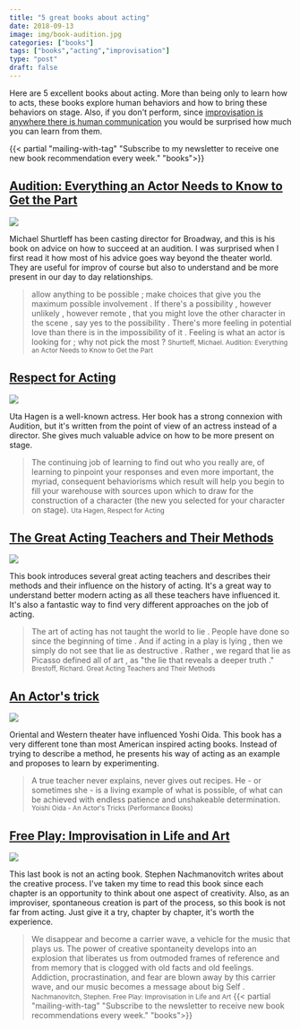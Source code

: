 ```yaml
---
title: "5 great books about acting"
date: 2018-09-13
image: img/book-audition.jpg
categories: ["books"]
tags: ["books","acting","improvisation"]
type: "post"
draft: false
---
```


Here are 5 excellent books about acting. More than being only to learn how to acts, these books explore human behaviors and how to bring these behaviors on stage. Also, if you don't perform, since [improvisation is anywhere there is human communication](/team-collaboration-is-hard-improvisation-training-can-help/) you would be surprised how much you can learn from them.


{{< partial "mailing-with-tag" "Subscribe to my newsletter to receive one new book recommendation every week." "books">}}

## [Audition: Everything an Actor Needs to Know to Get the Part](https://www.goodreads.com/book/show/787895.Audition)

<img src="/img/book-audition.jpg" style="max-width:200px"/>

Michael Shurtleff has been casting director for Broadway, and this is his book on advice on how to succeed at an audition. I was surprised when I first read it how most of his advice goes way beyond the theater world. They are useful for improv of course but also to understand and be more present in our day to day relationships.

> allow anything to be possible ; make choices that give you the maximum possible involvement . If there's a possibility , however unlikely , however remote , that you might love the other character in the scene , say yes to the possibility . There's more feeling in potential love than there is in the impossibility of it . Feeling is what an actor is looking for ; why not pick the most ?
> <small>Shurtleff, Michael. Audition: Everything an Actor Needs to Know to Get the Part</small>

## [Respect for Acting](https://www.goodreads.com/book/show/140502.Respect_for_Acting)

<img src="/img/book-respect-for-acting.jpg" style="max-width:200px"/>

Uta Hagen is a well-known actress. Her book has a strong connexion with Audition, but it's written from the point of view of an actress instead of a director. She gives much valuable advice on how to be more present on stage.

> The continuing job of learning to find out who you really are, of learning to pinpoint your responses and even more important, the myriad, consequent behaviorisms which result will help you begin to fill your warehouse with sources upon which to draw for the construction of a character (the new you selected for your character on stage).
> <small>Uta Hagen, Respect for Acting</small>


## [The Great Acting Teachers and Their Methods](https://www.goodreads.com/book/show/237165.The_Great_Acting_Teachers_and_Their_Methods_Career_Development_Series_)

<img src="/img/book-acting-teachers.jpg" style="max-width:200px"/>

This book introduces several great acting teachers and describes their methods and their influence on the history of acting. It's a great way to understand better modern acting as all these teachers have influenced it. It's also a fantastic way to find very different approaches on the job of acting.

> The art of acting has not taught the world to lie . People have done so since the beginning of time . And if acting in a play is lying , then we simply do not see that lie as destructive . Rather , we regard that lie as Picasso defined all of art , as "the lie that reveals a deeper truth ."
> <small>Brestoff, Richard. Great Acting Teachers and Their Methods</small>

## [An Actor's trick](https://www.goodreads.com/book/show/1570409.An_Actor_s_Tricks)

<img src="/img/book-an-actor-trick.jpg" style="max-width:200px"/>

Oriental and Western theater have influenced Yoshi Oida. This book has a very different tone than most American inspired acting books. Instead of trying to describe a method, he presents his way of acting as an example and proposes to learn by experimenting. 

> A true teacher never explains, never gives out recipes. He - or sometimes she - is a living example of what is possible, of what can be achieved with endless patience and unshakeable determination.
> <small>Yoishi Oida - An Actor's Tricks (Performance Books)</small>


## [Free Play: Improvisation in Life and Art](https://www.goodreads.com/book/show/9386.Free_Play?ac=1&from_search=true)

<img src="/img/book-free-play.jpg" style="max-width:200px"/>

This last book is not an acting book. Stephen Nachmanovitch writes about the creative process. I've taken my time to read this book since each chapter is an opportunity to think about one aspect of creativity. Also, as an improviser, spontaneous creation is part of the process, so this book is not far from acting. Just give it a try, chapter by chapter, it's worth the experience.

> We disappear and become a carrier wave, a vehicle for the music that plays us. The power of creative spontaneity develops into an explosion that liberates us from outmoded frames of reference and from memory that is clogged with old facts and old feelings. Addiction, procrastination, and fear are blown away by this carrier wave, and our music becomes a message about big Self .
> <small>Nachmanovitch, Stephen. Free Play: Improvisation in Life and Art</small>
{{< partial "mailing-with-tag" "Subscribe to the newsletter to receive new book recommendations every week." "books">}}



